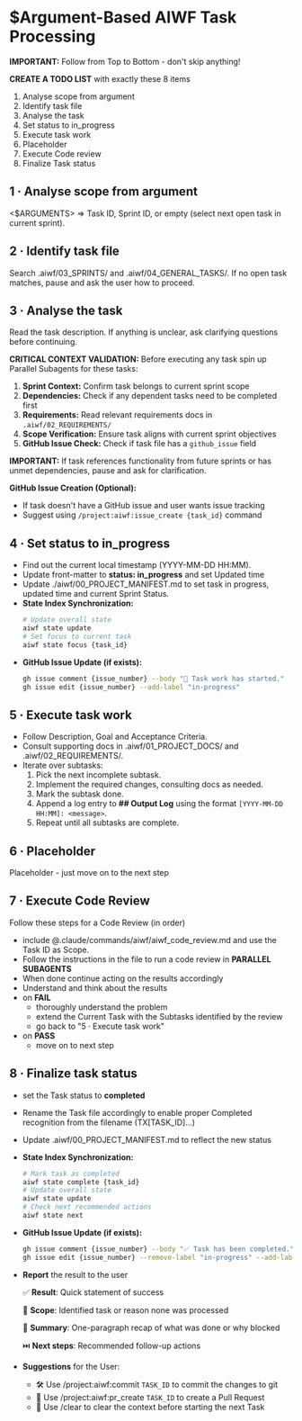 # $Argument-Based AIWF Task Processing

**IMPORTANT:** Follow from Top to Bottom - don't skip anything!

**CREATE A TODO LIST** with exactly these 8 items

1. Analyse scope from argument
2. Identify task file
3. Analyse the task
4. Set status to in_progress
5. Execute task work
6. Placeholder
7. Execute Code review
8. Finalize Task status

## 1 · Analyse scope from argument

<$ARGUMENTS> ⇒ Task ID, Sprint ID, or empty (select next open task in current sprint).

## 2 · Identify task file

Search .aiwf/03_SPRINTS/ and .aiwf/04_GENERAL_TASKS/.
If no open task matches, pause and ask the user how to proceed.

## 3 · Analyse the task

Read the task description. If anything is unclear, ask clarifying questions before continuing.

**CRITICAL CONTEXT VALIDATION:** Before executing any task spin up Parallel Subagents for these tasks:

1. **Sprint Context:** Confirm task belongs to current sprint scope
2. **Dependencies:** Check if any dependent tasks need to be completed first
3. **Requirements:** Read relevant requirements docs in `.aiwf/02_REQUIREMENTS/`
4. **Scope Verification:** Ensure task aligns with current sprint objectives
5. **GitHub Issue Check:** Check if task file has a `github_issue` field

**IMPORTANT:** If task references functionality from future sprints or has unmet dependencies, pause and ask for clarification.

**GitHub Issue Creation (Optional):**

- If task doesn't have a GitHub issue and user wants issue tracking
- Suggest using `/project:aiwf:issue_create {task_id}` command

## 4 · Set status to in_progress

- Find out the current local timestamp (YYYY-MM-DD HH:MM).
- Update front-matter to **status: in_progress** and set Updated time
- Update ./aiwf/00_PROJECT_MANIFEST.md to set task in progress, updated time and current Sprint Status.
- **State Index Synchronization:**
  ```bash
  # Update overall state
  aiwf state update
  # Set focus to current task
  aiwf state focus {task_id}
  ```
- **GitHub Issue Update (if exists):**
  ```bash
  gh issue comment {issue_number} --body "🚀 Task work has started."
  gh issue edit {issue_number} --add-label "in-progress"
  ```

## 5 · Execute task work

- Follow Description, Goal and Acceptance Criteria.
- Consult supporting docs in .aiwf/01_PROJECT_DOCS/ and .aiwf/02_REQUIREMENTS/.
- Iterate over subtasks:
  1. Pick the next incomplete subtask.
  2. Implement the required changes, consulting docs as needed.
  3. Mark the subtask done.
  4. Append a log entry to **## Output Log** using the format `[YYYY-MM-DD HH:MM]: <message>`.
  5. Repeat until all subtasks are complete.

## 6 · Placeholder

Placeholder - just move on to the next step

## 7 · Execute Code Review

Follow these steps for a Code Review (in order)

- include @.claude/commands/aiwf/aiwf_code_review.md and use the Task ID as Scope.
- Follow the instructions in the file to run a code review in **PARALLEL SUBAGENTS**
- When done continue acting on the results accordingly
- Understand and think about the results
- on **FAIL**
  - thoroughly understand the problem
  - extend the Current Task with the Subtasks identified by the review
  - go back to "5 · Execute task work"
- on **PASS**
  - move on to next step

## 8 · Finalize task status

- set the Task status to **completed**
- Rename the Task file accordingly to enable proper Completed recognition from the filename (TX[TASK_ID]...)
- Update .aiwf/00_PROJECT_MANIFEST.md to reflect the new status
- **State Index Synchronization:**
  ```bash
  # Mark task as completed
  aiwf state complete {task_id}
  # Update overall state
  aiwf state update
  # Check next recommended actions
  aiwf state next
  ```
- **GitHub Issue Update (if exists):**
  ```bash
  gh issue comment {issue_number} --body "✅ Task has been completed."
  gh issue edit {issue_number} --remove-label "in-progress" --add-label "completed"
  ```
- **Report** the result to the user

  ✅ **Result**: Quick statement of success

  🔎 **Scope**: Identified task or reason none was processed

  💬 **Summary**: One-paragraph recap of what was done or why blocked

  ⏭️ **Next steps**: Recommended follow-up actions

- **Suggestions** for the User:

  - 🛠️ Use /project:aiwf:commit `TASK_ID` to commit the changes to git
  - 🔀 Use /project:aiwf:pr_create `TASK_ID` to create a Pull Request
  - 🧹 Use /clear to clear the context before starting the next Task
